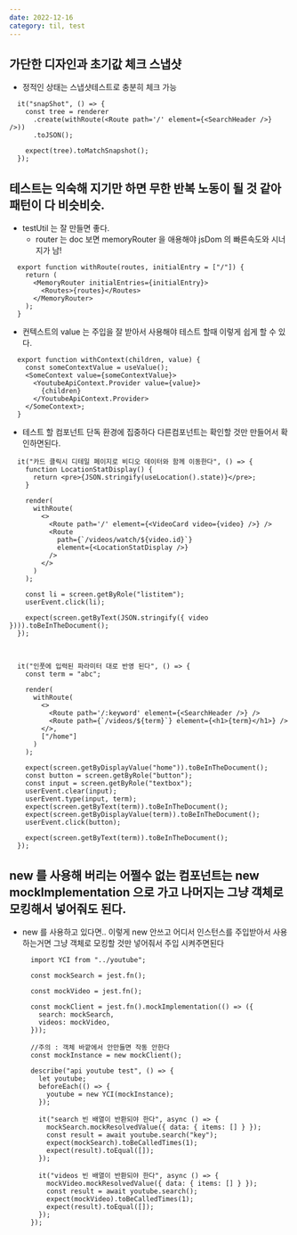 ```yaml
---
date: 2022-12-16
category: til, test
---
```


## 가단한 디자인과 초기값 체크 스냅샷

- 정적인 상태는 스냅샷테스트로 충분히 체크 가능

```
  it("snapShot", () => {
    const tree = renderer
      .create(withRoute(<Route path='/' element={<SearchHeader />} />))
      .toJSON();

    expect(tree).toMatchSnapshot();
  });
```

## 테스트는 익숙해 지기만 하면 무한 반복 노동이 될 것 같아 패턴이 다 비슷비슷.

- testUtil 는 잘 만들면 좋다.
  - router 는 doc 보면 memoryRouter 을 애용해야 jsDom 의 빠른속도와 시너지가 남!

```
  export function withRoute(routes, initialEntry = ["/"]) {
    return (
      <MemoryRouter initialEntries={initialEntry}>
        <Routes>{routes}</Routes>
      </MemoryRouter>
    );
  }
```

- 컨텍스트의 value 는 주입을 잘 받아서 사용해야 테스트 할때 이렇게 쉽게 할 수 있다.

```
  export function withContext(children, value) {
    const someContextValue = useValue();
    <SomeContext value={someContextValue}>
      <YoutubeApiContext.Provider value={value}>
        {children}
      </YoutubeApiContext.Provider>
    </SomeContext>;
  }
```

- 테스트 할 컴포넌트 단독 환경에 집중하다 다른컴포넌트는 확인할 것만 만들어서 확인하면된다.

```
  it("카드 클릭시 디테일 페이지로 비디오 데이터와 함께 이동한다", () => {
    function LocationStatDisplay() {
      return <pre>{JSON.stringify(useLocation().state)}</pre>;
    }

    render(
      withRoute(
        <>
          <Route path='/' element={<VideoCard video={video} />} />
          <Route
            path={`/videos/watch/${video.id}`}
            element={<LocationStatDisplay />}
          />
        </>
      )
    );

    const li = screen.getByRole("listitem");
    userEvent.click(li);

    expect(screen.getByText(JSON.stringify({ video }))).toBeInTheDocument();
  });



  it("인풋에 입력된 파라미터 대로 반영 된다", () => {
    const term = "abc";

    render(
      withRoute(
        <>
          <Route path='/:keyword' element={<SearchHeader />} />
          <Route path={`/videos/${term}`} element={<h1>{term}</h1>} />
        </>,
        ["/home"]
      )
    );

    expect(screen.getByDisplayValue("home")).toBeInTheDocument();
    const button = screen.getByRole("button");
    const input = screen.getByRole("textbox");
    userEvent.clear(input);
    userEvent.type(input, term);
    expect(screen.getByText(term)).toBeInTheDocument();
    expect(screen.getByDisplayValue(term)).toBeInTheDocument();
    userEvent.click(button);

    expect(screen.getByText(term)).toBeInTheDocument();
  });
```

## new 를 사용해 버리는 어쩔수 없는 컴포넌트는 new mockImplementation 으로 가고 나머지는 그냥 객체로 모킹해서 넣어줘도 된다.

- new 를 사용하고 있다면.. 이렇게 new 안쓰고 어디서 인스턴스를 주입받아서 사용하는거면 그냥 객체로 모킹할 것만 넣어줘서 주입 시켜주면된다

  ```
    import YCI from "../youtube";

    const mockSearch = jest.fn();

    const mockVideo = jest.fn();

    const mockClient = jest.fn().mockImplementation(() => ({
      search: mockSearch,
      videos: mockVideo,
    }));

    //주의 : 객체 바깥에서 안만들면 작동 안한다
    const mockInstance = new mockClient();

    describe("api youtube test", () => {
      let youtube;
      beforeEach(() => {
        youtube = new YCI(mockInstance);
      });

      it("search 빈 배열이 반환되야 한다", async () => {
        mockSearch.mockResolvedValue({ data: { items: [] } });
        const result = await youtube.search("key");
        expect(mockSearch).toBeCalledTimes(1);
        expect(result).toEqual([]);
      });

      it("videos 빈 배열이 반환되야 한다", async () => {
        mockVideo.mockResolvedValue({ data: { items: [] } });
        const result = await youtube.search();
        expect(mockVideo).toBeCalledTimes(1);
        expect(result).toEqual([]);
      });
    });

  ```
